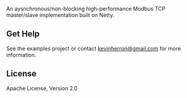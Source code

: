 An aysnchronous/non-blocking high-performance Modbus TCP master/slave implementation built on Netty.


Get Help
--------

See the examples project or contact kevinherron@gmail.com for more information.


License
--------

Apache License, Version 2.0
